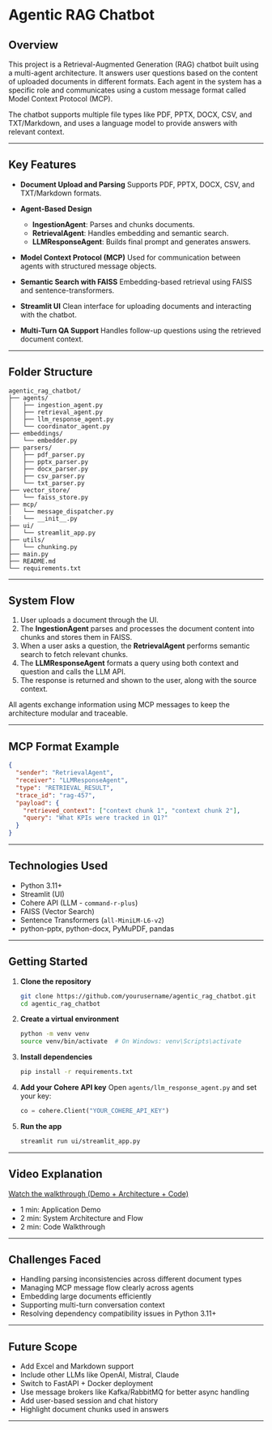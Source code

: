 # Agentic RAG Chatbot

## Overview

This project is a Retrieval-Augmented Generation (RAG) chatbot built using a multi-agent architecture. It answers user questions based on the content of uploaded documents in different formats. Each agent in the system has a specific role and communicates using a custom message format called Model Context Protocol (MCP).

The chatbot supports multiple file types like PDF, PPTX, DOCX, CSV, and TXT/Markdown, and uses a language model to provide answers with relevant context.

---

## Key Features

* **Document Upload and Parsing**
  Supports PDF, PPTX, DOCX, CSV, and TXT/Markdown formats.

* **Agent-Based Design**

  * **IngestionAgent**: Parses and chunks documents.
  * **RetrievalAgent**: Handles embedding and semantic search.
  * **LLMResponseAgent**: Builds final prompt and generates answers.

* **Model Context Protocol (MCP)**
  Used for communication between agents with structured message objects.

* **Semantic Search with FAISS**
  Embedding-based retrieval using FAISS and sentence-transformers.

* **Streamlit UI**
  Clean interface for uploading documents and interacting with the chatbot.

* **Multi-Turn QA Support**
  Handles follow-up questions using the retrieved document context.

---

## Folder Structure

```
agentic_rag_chatbot/
├── agents/
│   ├── ingestion_agent.py
│   ├── retrieval_agent.py
│   ├── llm_response_agent.py
│   └── coordinator_agent.py
├── embeddings/
│   └── embedder.py
├── parsers/
│   ├── pdf_parser.py
│   ├── pptx_parser.py
│   ├── docx_parser.py
│   ├── csv_parser.py
│   └── txt_parser.py
├── vector_store/
│   └── faiss_store.py
├── mcp/
│   └── message_dispatcher.py
|   └── __init__.py
├── ui/
│   └── streamlit_app.py
├── utils/
│   └── chunking.py
├── main.py
├── README.md
└── requirements.txt
```

---

## System Flow

1. User uploads a document through the UI.
2. The **IngestionAgent** parses and processes the document content into chunks and stores them in FAISS.
3. When a user asks a question, the **RetrievalAgent** performs semantic search to fetch relevant chunks.
4. The **LLMResponseAgent** formats a query using both context and question and calls the LLM API.
5. The response is returned and shown to the user, along with the source context.

All agents exchange information using MCP messages to keep the architecture modular and traceable.

---

## MCP Format Example

```json
{
  "sender": "RetrievalAgent",
  "receiver": "LLMResponseAgent",
  "type": "RETRIEVAL_RESULT",
  "trace_id": "rag-457",
  "payload": {
    "retrieved_context": ["context chunk 1", "context chunk 2"],
    "query": "What KPIs were tracked in Q1?"
  }
}
```

---

## Technologies Used

* Python 3.11+
* Streamlit (UI)
* Cohere API (LLM - `command-r-plus`)
* FAISS (Vector Search)
* Sentence Transformers (`all-MiniLM-L6-v2`)
* python-pptx, python-docx, PyMuPDF, pandas

---

## Getting Started

1. **Clone the repository**

   ```bash
   git clone https://github.com/yourusername/agentic_rag_chatbot.git
   cd agentic_rag_chatbot
   ```

2. **Create a virtual environment**

   ```bash
   python -m venv venv
   source venv/bin/activate  # On Windows: venv\Scripts\activate
   ```

3. **Install dependencies**

   ```bash
   pip install -r requirements.txt
   ```

4. **Add your Cohere API key**
   Open `agents/llm_response_agent.py` and set your key:

   ```python
   co = cohere.Client("YOUR_COHERE_API_KEY")
   ```

5. **Run the app**

   ```bash
   streamlit run ui/streamlit_app.py
   ```

---

## Video Explanation

[Watch the walkthrough (Demo + Architecture + Code)](https://vimeo.com/1098989359?share=copy)

* 1 min: Application Demo
* 2 min: System Architecture and Flow
* 2 min: Code Walkthrough

---

## Challenges Faced

* Handling parsing inconsistencies across different document types
* Managing MCP message flow clearly across agents
* Embedding large documents efficiently
* Supporting multi-turn conversation context
* Resolving dependency compatibility issues in Python 3.11+

---

## Future Scope

* Add Excel and Markdown support
* Include other LLMs like OpenAI, Mistral, Claude
* Switch to FastAPI + Docker deployment
* Use message brokers like Kafka/RabbitMQ for better async handling
* Add user-based session and chat history
* Highlight document chunks used in answers

---
